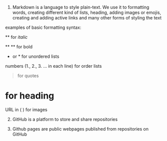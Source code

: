1. Markdown is a language to style plain-text.
We use it to formatting words, creating different kind of lists, heading, adding images or emojis, creating and adding active links and many other forms of styling the text

examples of basic formatting syntax:

** for *italic*

** ** for bold

- or * for unordered lists

numbers (1., 2., 3. ... in each line) for order lists

> for quotes

# for heading

URL in ( ) for images

2. GitHub is a platform to store and share repositories

3. Github pages are public webpages published from repositories on GitHub
